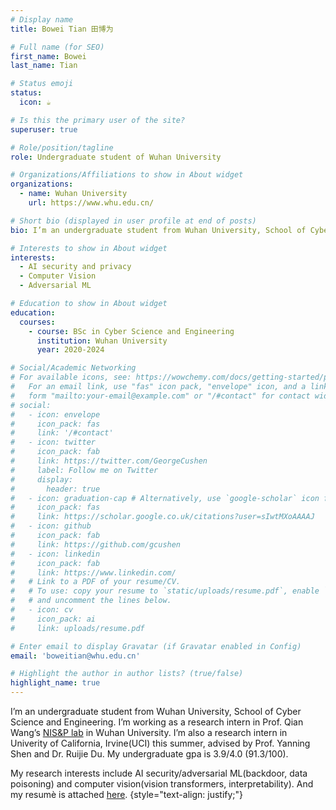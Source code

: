 ```yaml
---
# Display name
title: Bowei Tian 田博为

# Full name (for SEO)
first_name: Bowei
last_name: Tian

# Status emoji
status:
  icon: ☕️

# Is this the primary user of the site?
superuser: true

# Role/position/tagline
role: Undergraduate student of Wuhan University

# Organizations/Affiliations to show in About widget
organizations:
  - name: Wuhan University
    url: https://www.whu.edu.cn/

# Short bio (displayed in user profile at end of posts)
bio: I’m an undergraduate student from Wuhan University, School of Cyber Science and Engineering. I’m working as a research intern in Prof. Qian Wang’s NIS&P Lab in Wuhan University. I’m also a research intern in Univerity of California, Irvine(UCI) this summer, advised by Prof. Yanning Shen and Dr. Ruijie Du. My undergraduate gpa is 3.9/4.0 (91.3/100). My research interests include AI security/adversarial ML(backdoor, data poisoning) and computer vision(vision transformers, interpretability).

# Interests to show in About widget
interests:
  - AI security and privacy
  - Computer Vision
  - Adversarial ML

# Education to show in About widget
education:
  courses:
    - course: BSc in Cyber Science and Engineering
      institution: Wuhan University
      year: 2020-2024

# Social/Academic Networking
# For available icons, see: https://wowchemy.com/docs/getting-started/page-builder/#icons
#   For an email link, use "fas" icon pack, "envelope" icon, and a link in the
#   form "mailto:your-email@example.com" or "/#contact" for contact widget.
# social:
#   - icon: envelope
#     icon_pack: fas
#     link: '/#contact'
#   - icon: twitter
#     icon_pack: fab
#     link: https://twitter.com/GeorgeCushen
#     label: Follow me on Twitter
#     display:
#       header: true
#   - icon: graduation-cap # Alternatively, use `google-scholar` icon from `ai` icon pack
#     icon_pack: fas
#     link: https://scholar.google.co.uk/citations?user=sIwtMXoAAAAJ
#   - icon: github
#     icon_pack: fab
#     link: https://github.com/gcushen
#   - icon: linkedin
#     icon_pack: fab
#     link: https://www.linkedin.com/
#   # Link to a PDF of your resume/CV.
#   # To use: copy your resume to `static/uploads/resume.pdf`, enable `ai` icons in `params.yaml`,
#   # and uncomment the lines below.
#   - icon: cv
#     icon_pack: ai
#     link: uploads/resume.pdf

# Enter email to display Gravatar (if Gravatar enabled in Config)
email: 'boweitian@whu.edu.cn'

# Highlight the author in author lists? (true/false)
highlight_name: true
---
```


I’m an undergraduate student from Wuhan University, School of Cyber Science and Engineering. I’m working as a research intern in Prof. Qian Wang’s [NIS&P lab](http://nisplab.whu.edu.cn/) in Wuhan University. I’m also a research intern in Univerity of California, Irvine(UCI) this summer, advised by Prof. Yanning Shen and Dr. Ruijie Du. My undergraduate gpa is 3.9/4.0 (91.3/100). 

My research interests include AI security/adversarial ML(backdoor, data poisoning) and computer vision(vision transformers, interpretability). And my resumè is attached [here](uploads/resume.pdf).
{style="text-align: justify;"}
